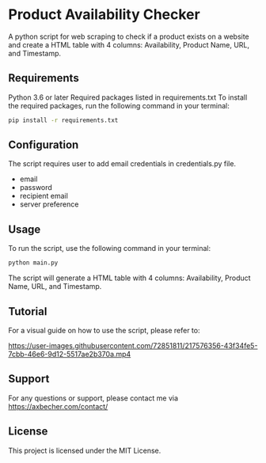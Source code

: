 # Product Availability Checker
A python script for web scraping to check if a product exists on a website and create a HTML table with 4 columns: Availability, Product Name, URL, and Timestamp.

## Requirements
Python 3.6 or later
Required packages listed in requirements.txt
To install the required packages, run the following command in your terminal:

```sh
pip install -r requirements.txt
```
## Configuration
The script requires user to add email credentials in credentials.py file.

- email
- password
- recipient email
- server preference

## Usage
To run the script, use the following command in your terminal:
```sh
python main.py
```
The script will generate a HTML table with 4 columns: Availability, Product Name, URL, and Timestamp.

## Tutorial
For a visual guide on how to use the script, please refer to:

https://user-images.githubusercontent.com/72851811/217576356-43f34fe5-7cbb-46e6-9d12-5517ae2b370a.mp4



## Support
For any questions or support, please contact me via https://axbecher.com/contact/

## License
This project is licensed under the MIT License.
